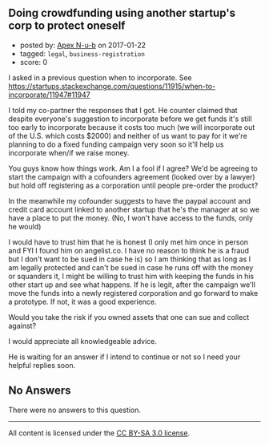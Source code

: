 ## Doing crowdfunding using another startup's corp to protect oneself

- posted by: [Apex N-u-b](https://stackexchange.com/users/7796589/apex-n-u-b) on 2017-01-22
- tagged: `legal`, `business-registration`
- score: 0

I asked in a previous question when to incorporate. See https://startups.stackexchange.com/questions/11915/when-to-incorporate/11947#11947

I told my co-partner the responses that I got. He counter claimed that despite everyone's suggestion to incorporate before we get funds it's still too early to incorporate because it costs too much (we will incorporate out of the U.S. which costs $2000) and neither of us want to pay for it we're planning to do a fixed funding campaign very soon so it'll help us incorporate when/if we raise money.

You guys know how things work. Am I a fool if I agree? We'd be agreeing to start the campaign with a cofounders agreement (looked over by a lawyer) but hold off registering as a corporation until people pre-order the product?

In the meanwhile my cofounder suggests to have the paypal account and credit card account linked to another startup that he's the manager at so we have a place to put the money. (No, I won't have access to the funds, only he would)

I would have to trust him that he is honest (I only met him once in person and FYI I found him on angelist.co. I have no reason to think he is a fraud but I don't want to be sued in case he is) so I am thinking that as long as I am legally protected and can't be sued in case he runs off with the money or squanders it, I might be willing to trust him with keeping the funds in his other start up and see what happens. If he is legit, after the campaign we'll move the funds into a newly registered corporation and go forward to make a prototype. If not, it was a good experience.

Would you take the risk if you owned assets that one can sue and collect against?

I would appreciate all knowledgeable advice.

He is waiting for an answer if I intend to continue or not so I need your helpful replies soon.

## No Answers

There were no answers to this question.


---

All content is licensed under the [CC BY-SA 3.0 license](https://creativecommons.org/licenses/by-sa/3.0/).
